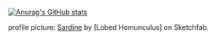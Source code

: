 <!--
**melonSorbet/melonSorbet** is a ✨ _special_ ✨ repository because its `README.md` (this file) appears on your GitHub profile.

Here are some ideas to get you started:

- 🔭 I’m currently working on ...
- 🌱 I’m currently learning ...
- 👯 I’m looking to collaborate on ...
- 🤔 I’m looking for help with ...
- 💬 Ask me about ...
- 📫 How to reach me: ...
- 😄 Pronouns: ...
- ⚡ Fun fact: ...
-->

[![Anurag's GitHub stats](https://github-readme-stats.vercel.app/api?username=melonSorbet&show_icons=true&theme=gruvbox)](https://github.com/anuraghazra/github-readme-stats)

profile picture: [Sardine](https://sketchfab.com/3d-models/sardine-22d8208a61ea4ae0baaf83aa3831550e) by [Lobed Homunculus] on Sketchfab.
